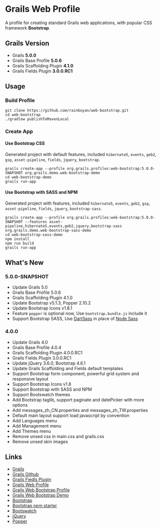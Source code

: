# Grails Web Profile

A profile for creating standard Grails web applications, with popular CSS framework **Bootstrap**.

## Grails Version

- Grails **5.0.0**
- Grails Base Profile **5.0.6**
- Grails Scaffolding Plugin **4.1.0**
- Grails Fields Plugin **3.0.0.RC1**

## Usage

### Build Profile

```
git clone https://github.com/rainboyan/web-bootstrap.git
cd web-bootstrap
./gradlew publishToMavenLocal
```

### Create App

#### Use Bootstrap CSS

Generated project with default features, included `hibernate5`, `events`, `geb2`, `gsp`, `asset-pipeline`, `fields`, `jquery`, `bootstrap`.

```
grails create-app --profile org.grails.profiles:web-bootstrap:5.0.0-SNAPSHOT org.grails.demo.web-bootstrap-demo
cd web-bootstrap-demo
grails run-app
```

#### Use Bootstrap with SASS and NPM

Generated project with features, included `hibernate5`, `events`, `geb2`, `gsp`, `asset-pipeline`, `fields`, `jquery`, `bootstrap-sass`.

```
grails create-app --profile org.grails.profiles:web-bootstrap:5.0.0-SNAPSHOT --features asset-pipeline,hibernate5,events,geb2,jquery,bootstrap-sass org.grails.demo.web-bootstrap-sass-demo
cd web-bootstrap-sass-demo
npm install
npm run build
grails run-app
```

## What's New

### 5.0.0-SNAPSHOT

* Update Grails 5.0
* Grails Base Profile 5.0.6
* Grails Scaffolding Plugin 4.1.0
* Update Bootstrap v5.1.3, Popper 2.10.2
* Update Bootstrap Icons v1.8.1
* Feature `popper` is optional now, Use `bootstrap.bundle.js` include it
* Support Bootstrap SASS, Use [DartSass](https://sass-lang.com/dart-sass) in place of [Node Sass](https://sass-lang.com/blog/libsass-is-deprecated)

### 4.0.0

* Update Grails 4.0
* Grails Base Profile 4.0.4
* Grails Scaffolding Plugin 4.0.0.RC1
* Grails Fields Plugin 3.0.0.RC1
* Update jQuery 3.6.0, Bootstrap 4.6.1
* Update Grails Scaffolding and Fields default templates
* Support Bootstrap form component, powerful grid system and responsive layout
* Support Bootstrap Icons v1.8
* Support Bootstrap with SASS and NPM
* Support Bootswatch themes
* Add Bootstrap taglib, support paginate and datePicker with more options
* Add messages_zh_CN.properties and messages_zh_TW.properties
* Default main layout support load javascript by convention
* Add Languages menu
* Add Management menu
* Add Themes menu
* Remove unsed css in main.css and grails.css
* Remove unsed skin images

## Links

- [Grails](https://grails.org)
- [Grails Github](https://github.com/grails)
- [Grails Fiedls Plugin](https://grails-fields-plugin.github.io/grails-fields/)
- [Grails Web Profile](https://github.com/grails-profiles/web)
- [Grails Web Bootstrap Profile](https://github.com/rainboyan/web-bootstrap)
- [Grails Web Bootstrap Demo](https://github.com/rainboyan/scaffold-bootstrap-layout-demo)
- [Bootstrap](https://getbootstrap.com)
- [Bootstrap npm starter](https://github.com/twbs/bootstrap-npm-starter)
- [Bootswatch](https://bootswatch.com)
- [jQuery](https://jquery.com)
- [Popper](https://popper.js.org)
